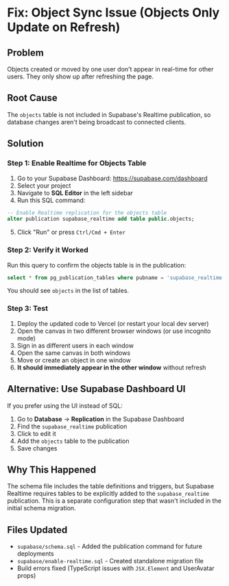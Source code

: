 # Fix: Object Sync Issue (Objects Only Update on Refresh)

## Problem
Objects created or moved by one user don't appear in real-time for other users. They only show up after refreshing the page.

## Root Cause
The `objects` table is not included in Supabase's Realtime publication, so database changes aren't being broadcast to connected clients.

## Solution

### Step 1: Enable Realtime for Objects Table

1. Go to your Supabase Dashboard: https://supabase.com/dashboard
2. Select your project
3. Navigate to **SQL Editor** in the left sidebar
4. Run this SQL command:

```sql
-- Enable Realtime replication for the objects table
alter publication supabase_realtime add table public.objects;
```

5. Click "Run" or press `Ctrl/Cmd + Enter`

### Step 2: Verify it Worked

Run this query to confirm the objects table is in the publication:

```sql
select * from pg_publication_tables where pubname = 'supabase_realtime';
```

You should see `objects` in the list of tables.

### Step 3: Test

1. Deploy the updated code to Vercel (or restart your local dev server)
2. Open the canvas in two different browser windows (or use incognito mode)
3. Sign in as different users in each window
4. Open the same canvas in both windows
5. Move or create an object in one window
6. **It should immediately appear in the other window** without refresh

## Alternative: Use Supabase Dashboard UI

If you prefer using the UI instead of SQL:

1. Go to **Database** → **Replication** in the Supabase Dashboard
2. Find the `supabase_realtime` publication
3. Click to edit it
4. Add the `objects` table to the publication
5. Save changes

## Why This Happened

The schema file includes the table definitions and triggers, but Supabase Realtime requires tables to be explicitly added to the `supabase_realtime` publication. This is a separate configuration step that wasn't included in the initial schema migration.

## Files Updated

- `supabase/schema.sql` - Added the publication command for future deployments
- `supabase/enable-realtime.sql` - Created standalone migration file
- Build errors fixed (TypeScript issues with `JSX.Element` and UserAvatar props)

